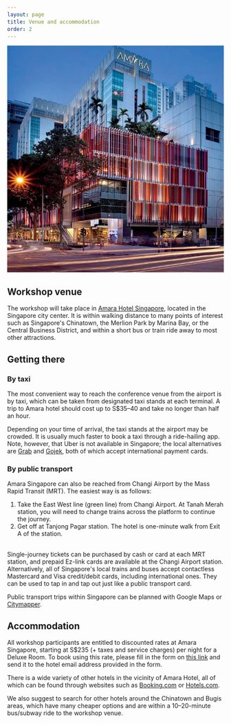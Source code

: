 ```yaml
---
layout: page
title: Venue and accommodation
order: 2
---
```


<!-- <img src="{{ 'hotel.jpg' | absolute_url }}" width="600px" /> -->
![Amara Hotel](/amara.jpg)

## Workshop venue

The workshop will take place in [Amara Hotel Singapore](https://singapore.amarahotels.com/), located in the Singapore city center. It is within walking distance to many points of interest such as Singapore's Chinatown, the Merlion Park by Marina Bay, or the Central Business District, and within a short bus or train ride away to most other attractions.

## Getting there

### By taxi

The most convenient way to reach the conference venue from the airport is by taxi, which can be taken from designated taxi stands at each terminal. A trip to Amara hotel should cost up to S$35&ndash;40 and take no longer than half an hour.

Depending on your time of arrival, the taxi stands at the airport may be crowded. It is usually much faster to book a taxi through a ride-hailing app. 
Note, however, that Uber is not available in Singapore; the local alternatives are [Grab](https://www.grab.com/sg/download/) and [Gojek](https://www.gojek.com/sg/), both of which accept international payment cards.

### By public transport

Amara Singapore can also be reached from Changi Airport by the Mass Rapid Transit (MRT). The easiest way is as follows:

1. Take the East West line (green line) from Changi Airport. At Tanah Merah station, you will need to change trains across the platform to continue the journey.
2. Get off at Tanjong Pagar station. The hotel is one-minute walk from Exit A of the station.

<!-- Please consult the map below for more details and alternative routes. -->

<!-- <iframe src="https://www.google.com/maps/embed?pb=!1m18!1m12!1m3!1d2960.740579128976!2d103.84475673749931!3d1.2887080374390363!2m3!1f0!2f0!3f0!3m2!1i1024!2i768!4f13.1!3m3!1m2!1s0x31da190abb1c2e8d%3A0x81504b4ffa8d3709!2sHotel%20Swiss%C3%B4tel%20Merchant%20Court!5e0!3m2!1sen!2ssg!4v1574680128826!5m2!1sen!2ssg" width="600" height="450" frameborder="0" style="border:0;" allowfullscreen=""></iframe> -->

&nbsp;        
Single-journey tickets can be purchased by cash or card at each MRT station, and prepaid Ez-link cards are available at the Changi Airport station. Alternatively, all of Singapore's local trains and buses accept contactless Mastercard and Visa credit/debit cards, including international ones. They can be used to tap in and tap out just like a public transport card.

Public transport trips within Singapore can be planned with Google Maps or [Citymapper](https://citymapper.com/singapore?set_region=sg-singapore).

## Accommodation

All workshop participants are entitled to discounted rates at Amara Singapore, starting at S$235 (+ taxes and service charges) per night for a Deluxe Room. To book using this rate, please fill in the form on [this link](https://www.dropbox.com/scl/fi/sfa19kg7fsesslf1h2mjk/hotel_reservation.pdf?rlkey=qc9fuvaeh3y8gptug5s0in850&dl=0) and send it to the hotel email address provided in the form. 


There is a wide variety of other hotels in the vicinity of Amara Hotel, all of which can be found through websites such as [Booking.com](https://www.booking.com/searchresults.en-gb.html?checkin=2022-12-04;checkout=2022-12-09;dest_id=8159;dest_type=district;srpvid=1d2060e357470057;ss=Clarke%20Quay&#) or [Hotels.com](https://sg.hotels.com/search.do?resolved-location=NEIGHBORHOOD%3A1771966%3AUNKNOWN%3AUNKNOWN&destination-id=1771966&q-destination=Clarke%20Quay,%20Singapore,%20Singapore&q-check-in=2022-12-04&q-check-out=2022-12-09&q-rooms=1&q-room-0-adults=1&q-room-0-children=0).


We also suggest to search for other hotels around the Chinatown and Bugis areas, which have many cheaper options and are within a 10&ndash;20-minute bus/subway ride to the workshop venue.

<!-- ## Workshop dinner

The conference dinner will take place in the restaurant Peach Garden, located on the 33th floor of the OCBC Centre (<a href="https://goo.gl/maps/L7nQAzLSkRscGwn8A">65 Chulia St, Singapore 049513</a>). We will leave from Paradox Hotel at 18:15 and walk to the restaurant. Participants who wish to go to the dinner venue directly should arrive no later than 18:45.

<div class="warning"><p><b><i class="fas fa-exclamation-triangle"></i>&nbsp; Scam alert</b></p>
	<p>We have been notified that an unaffiliated company "EHotel Services" is contacting participants about alleged accommodation bookings for the workshop. Please note that this is a scam, and <b>you will not be contacted by any third party on our behalf</b>.</p>
</div> -->
